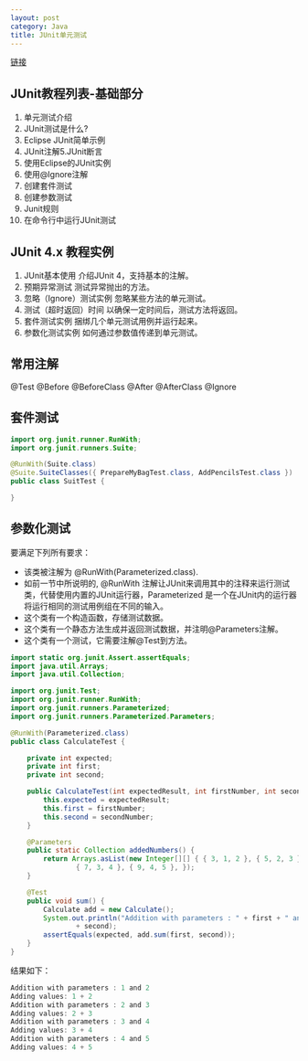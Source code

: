 ```yaml
---
layout: post
category: Java
title: JUnit单元测试
---
```


[链接](https://www.yiibai.com/junit/)

## JUnit教程列表-基础部分
1. 单元测试介绍
2. JUnit测试是什么?
3. Eclipse JUnit简单示例
4. JUnit注解5.JUnit断言
6. 使用Eclipse的JUnit实例
7. 使用@Ignore注解
8. 创建套件测试
9. 创建参数测试
10. Junit规则
11. 在命令行中运行JUnit测试

## JUnit 4.x 教程实例
1. JUnit基本使用
介绍JUnit 4，支持基本的注解。
2. 预期异常测试
测试异常抛出的方法。
3. 忽略（Ignore）测试实例
忽略某些方法的单元测试。
4. 测试（超时返回）时间
以确保一定时间后，测试方法将返回。
5. 套件测试实例
捆绑几个单元测试用例并运行起来。
6. 参数化测试实例
如何通过参数值传递到单元测试。

## 常用注解
@Test
@Before
@BeforeClass
@After
@AfterClass
@Ignore

## 套件测试
```java
import org.junit.runner.RunWith;
import org.junit.runners.Suite;

@RunWith(Suite.class)
@Suite.SuiteClasses({ PrepareMyBagTest.class, AddPencilsTest.class })
public class SuitTest {

}
```

## 参数化测试
要满足下列所有要求：

- 该类被注解为 @RunWith(Parameterized.class).
- 如前一节中所说明的, @RunWith 注解让JUnit来调用其中的注释来运行测试类，代替使用内置的JUnit运行器，Parameterized 是一个在JUnit内的运行器将运行相同的测试用例组在不同的输入。
- 这个类有一个构造函数，存储测试数据。
- 这个类有一个静态方法生成并返回测试数据，并注明@Parameters注解。
- 这个类有一个测试，它需要注解@Test到方法。
```java
import static org.junit.Assert.assertEquals;
import java.util.Arrays;
import java.util.Collection;

import org.junit.Test;
import org.junit.runner.RunWith;
import org.junit.runners.Parameterized;
import org.junit.runners.Parameterized.Parameters;

@RunWith(Parameterized.class)
public class CalculateTest {

	private int expected;
	private int first;
	private int second;

	public CalculateTest(int expectedResult, int firstNumber, int secondNumber) {
		this.expected = expectedResult;
		this.first = firstNumber;
		this.second = secondNumber;
	}

	@Parameters
	public static Collection addedNumbers() {
		return Arrays.asList(new Integer[][] { { 3, 1, 2 }, { 5, 2, 3 },
				{ 7, 3, 4 }, { 9, 4, 5 }, });
	}

	@Test
	public void sum() {
		Calculate add = new Calculate();
		System.out.println("Addition with parameters : " + first + " and "
				+ second);
		assertEquals(expected, add.sum(first, second));
	}
}
```

结果如下：


```java
Addition with parameters : 1 and 2
Adding values: 1 + 2
Addition with parameters : 2 and 3
Adding values: 2 + 3
Addition with parameters : 3 and 4
Adding values: 3 + 4
Addition with parameters : 4 and 5
Adding values: 4 + 5
```